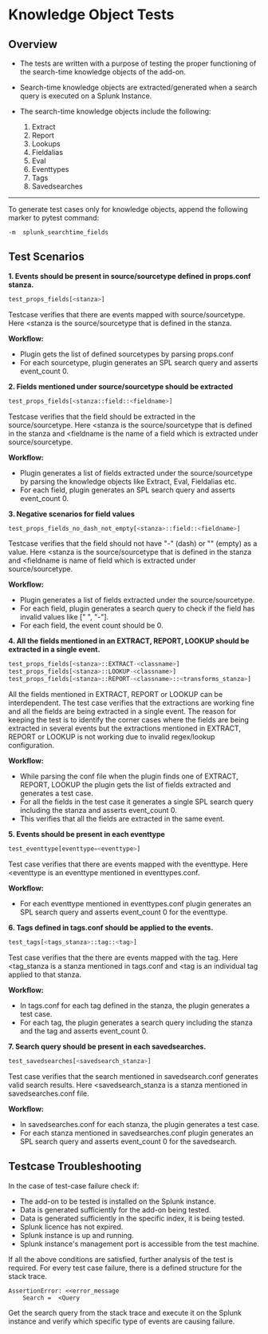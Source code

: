 # Knowledge Object Tests

## Overview

- The tests are written with a purpose of testing the proper functioning of the search-time knowledge objects of the add-on.

- Search-time knowledge objects are extracted/generated when a search query is executed on a Splunk Instance.

- The search-time knowledge objects include the following:
     1. Extract
     2. Report
     3. Lookups
     4. Fieldalias
     5. Eval
     6. Eventtypes
     7. Tags
     8. Savedsearches

______________________________________________________________________

To generate test cases only for knowledge objects, append the following marker to pytest command:

 ```console
 -m  splunk_searchtime_fields
 ```

## Test Scenarios

**1. Events should be present in source/sourcetype defined in props.conf stanza.**

 ```python
 test_props_fields[<stanza>]
 ```

 Testcase verifies that there are events mapped with source/sourcetype.
 Here \<stanza is the source/sourcetype that is defined in the stanza.

 **Workflow:**

 - Plugin gets the list of defined sourcetypes by parsing props.conf
 - For each sourcetype, plugin generates an SPL search query and asserts event_count  0.

**2. Fields mentioned under source/sourcetype should be extracted**

 ```python
 test_props_fields[<stanza::field::<fieldname>]
 ```

 Testcase verifies that the field should be extracted in the source/sourcetype.
 Here \<stanza is the source/sourcetype that is defined in the stanza and
 \<fieldname is the name of a field which is extracted under source/sourcetype.

 **Workflow:**

 - Plugin generates a list of fields extracted under the source/sourcetype by parsing the knowledge objects like Extract, Eval, Fieldalias etc.
 - For each field, plugin generates an SPL search query and asserts event_count  0.

**3. Negative scenarios for field values**

 ```python
 test_props_fields_no_dash_not_empty[<stanza>::field::<fieldname>]
 ```

 Testcase verifies that the field should not have "-" (dash) or "" (empty) as a value.
 Here \<stanza is the source/sourcetype that is defined in the stanza and
 \<fieldname is name of field which is extracted under source/sourcetype.

 **Workflow:**

 - Plugin generates a list of fields extracted under the source/sourcetype.
 - For each field, plugin generates a search query to check if the field has invalid values like \[" ", "-"\].
 - For each field, the event count should be 0.

**4. All the fields mentioned in an EXTRACT, REPORT, LOOKUP should be extracted in a single event.**

 ```python
 test_props_fields[<stanza>::EXTRACT-<classname>]
 test_props_fields[<stanza>::LOOKUP-<classname>]
 test_props_fields[<stanza>::REPORT-<classname>::<transforms_stanza>]
 ```

 All the fields mentioned in EXTRACT, REPORT or LOOKUP can be interdependent.
 The test case verifies that the extractions are working fine and all the fields are
 being extracted in a single event.
 The reason for keeping the test is to identify the corner cases where the fields are being
 extracted in several events but the extractions mentioned in EXTRACT, REPORT or LOOKUP is not
 working due to invalid regex/lookup configuration.

 **Workflow:**

 - While parsing the conf file when the plugin finds one of EXTRACT, REPORT, LOOKUP
   the plugin gets the list of fields extracted and generates a test case.
 - For all the fields in the test case it generates a single SPL search query including the stanza and asserts event_count  0.
 - This verifies that all the fields are extracted in the same event.

**5. Events should be present in each eventtype**

 ```python
 test_eventtype[eventtype=<eventtype>]
 ```

 Test case verifies that there are events mapped with the eventtype.
 Here \<eventtype is an eventtype mentioned in eventtypes.conf.

 **Workflow:**

 - For each eventtype mentioned in eventtypes.conf plugin generates an SPL search query and asserts event_count  0 for the eventtype.

**6. Tags defined in tags.conf should be applied to the events.**

 ```python
 test_tags[<tags_stanza>::tag::<tag>]
 ```

 Test case verifies that the there are events mapped with the tag.
 Here \<tag_stanza is a stanza mentioned in tags.conf and \<tag is an individual tag
 applied to that stanza.

 **Workflow:**

 - In tags.conf for each tag defined in the stanza, the plugin generates a test case.
 - For each tag, the plugin generates a search query including the stanza and the tag and asserts event_count  0.

**7. Search query should be present in each savedsearches.**

 ```python
 test_savedsearches[<savedsearch_stanza>]
 ```

 Test case verifies that the search mentioned in savedsearch.conf generates valid search results.
 Here \<savedsearch_stanza is a stanza mentioned in savedsearches.conf file.

 **Workflow:**

 - In savedsearches.conf for each stanza, the plugin generates a test case.
 - For each stanza mentioned in savedsearches.conf plugin generates an SPL search query and asserts event_count  0 for the savedsearch.

## Testcase Troubleshooting

In the case of test-case failure check if:

 - The add-on to be tested is installed on the Splunk instance.
 - Data is generated sufficiently for the add-on being tested.
 - Data is generated sufficiently in the specific index, it is being tested.
 - Splunk licence has not expired.
 - Splunk instance is up and running.
 - Splunk instance's management port is accessible from the test machine.

If all the above conditions are satisfied, further analysis of the test is required.
For every test case failure, there is a defined structure for the stack trace.

 ```text
 AssertionError: <<error_message
     Search =  <Query
 ```

Get the search query from the stack trace and execute it on the Splunk instance and verify which specific type of events are causing failure.
